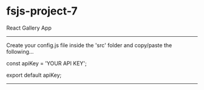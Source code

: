 # fsjs-project-7
 React Gallery App

----------------------------------------------------------------------------------

Create your config.js file inside the 'src' folder and copy/paste the following...

  const apiKey = 'YOUR API KEY';

  export default apiKey;

----------------------------------------------------------------------------------
